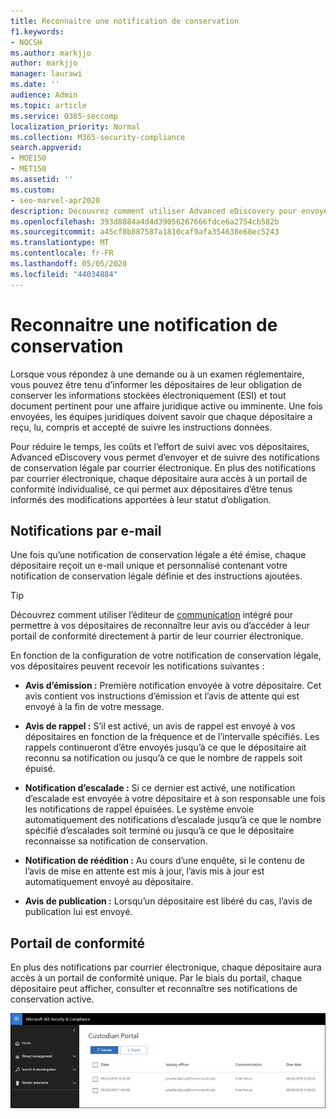 ```yaml
---
title: Reconnaitre une notification de conservation
f1.keywords:
- NOCSH
ms.author: markjjo
author: markjjo
manager: laurawi
ms.date: ''
audience: Admin
ms.topic: article
ms.service: O365-seccomp
localization_priority: Normal
ms.collection: M365-security-compliance
search.appverid:
- MOE150
- MET150
ms.assetid: ''
ms.custom:
- seo-marvel-apr2020
description: Découvrez comment utiliser Advanced eDiscovery pour envoyer et suivre des notifications de mise en attente légale par courrier électronique, et surveiller l’état des obligations.
ms.openlocfilehash: 393d8884a4d4d39056267666fdce6a2754cb582b
ms.sourcegitcommit: a45cf8b887587a1810caf9afa354638e68ec5243
ms.translationtype: MT
ms.contentlocale: fr-FR
ms.lasthandoff: 05/05/2020
ms.locfileid: "44034884"
---
```

# <a name="acknowledge-a-hold-notification"></a>Reconnaitre une notification de conservation

Lorsque vous répondez à une demande ou à un examen réglementaire, vous pouvez être tenu d’informer les dépositaires de leur obligation de conserver les informations stockées électroniquement (ESI) et tout document pertinent pour une affaire juridique active ou imminente. Une fois envoyées, les équipes juridiques doivent savoir que chaque dépositaire a reçu, lu, compris et accepté de suivre les instructions données.

Pour réduire le temps, les coûts et l’effort de suivi avec vos dépositaires, Advanced eDiscovery vous permet d’envoyer et de suivre des notifications de conservation légale par courrier électronique. En plus des notifications par courrier électronique, chaque dépositaire aura accès à un portail de conformité individualisé, ce qui permet aux dépositaires d’être tenus informés des modifications apportées à leur statut d’obligation.

## <a name="email-notifications"></a>Notifications par e-mail

Une fois qu’une notification de conservation légale a été émise, chaque dépositaire reçoit un e-mail unique et personnalisé contenant votre notification de conservation légale définie et des instructions ajoutées. 

> [!TIP]
> Découvrez comment utiliser l’éditeur de  [communication](using-communications-editor.md) intégré pour permettre à vos dépositaires de reconnaître leur avis ou d’accéder à leur portail de conformité directement à partir de leur courrier électronique.

En fonction de la configuration de votre notification de conservation légale, vos dépositaires peuvent recevoir les notifications suivantes : 

- **Avis d’émission :** Première notification envoyée à votre dépositaire. Cet avis contient vos instructions d’émission et l’avis de attente qui est envoyé à la fin de votre message.

- **Avis de rappel :** S’il est activé, un avis de rappel est envoyé à vos dépositaires en fonction de la fréquence et de l’intervalle spécifiés. Les rappels continueront d’être envoyés jusqu’à ce que le dépositaire ait reconnu sa notification ou jusqu’à ce que le nombre de rappels soit épuisé.

- **Notification d’escalade :** Si ce dernier est activé, une notification d’escalade est envoyée à votre dépositaire et à son responsable une fois les notifications de rappel épuisées. Le système envoie automatiquement des notifications d’escalade jusqu’à ce que le nombre spécifié d’escalades soit terminé ou jusqu’à ce que le dépositaire reconnaisse sa notification de conservation.

- **Notification de réédition :** Au cours d’une enquête, si le contenu de l’avis de mise en attente est mis à jour, l’avis mis à jour est automatiquement envoyé au dépositaire.

- **Avis de publication :** Lorsqu’un dépositaire est libéré du cas, l’avis de publication lui est envoyé. 

## <a name="compliance-portal"></a>Portail de conformité

En plus des notifications par courrier électronique, chaque dépositaire aura accès à un portail de conformité unique. Par le biais du portail, chaque dépositaire peut afficher, consulter et reconnaître ses notifications de conservation active.

![Portail de conformité pour un dépositaire](../media/CustodianPortal.jpg)
